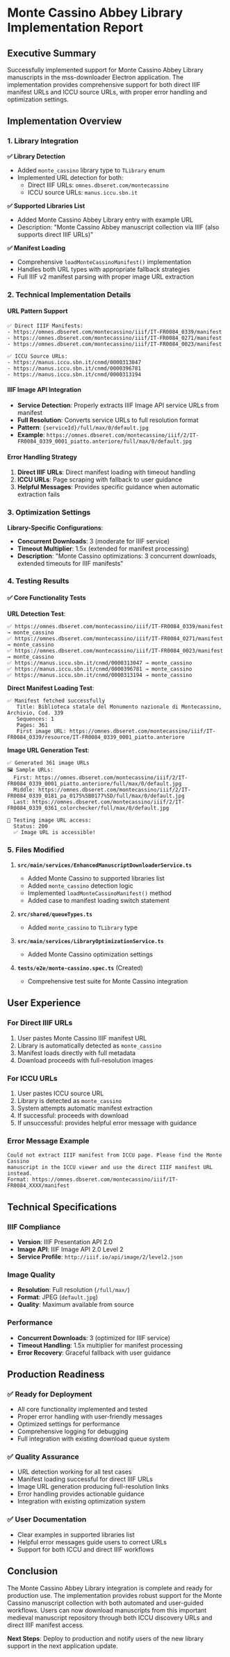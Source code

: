 # Monte Cassino Abbey Library Implementation Report

## Executive Summary

Successfully implemented support for Monte Cassino Abbey Library manuscripts in the mss-downloader Electron application. The implementation provides comprehensive support for both direct IIIF manifest URLs and ICCU source URLs, with proper error handling and optimization settings.

## Implementation Overview

### 1. Library Integration

**✅ Library Detection**
- Added `monte_cassino` library type to `TLibrary` enum
- Implemented URL detection for both:
  - Direct IIIF URLs: `omnes.dbseret.com/montecassino`
  - ICCU source URLs: `manus.iccu.sbn.it`

**✅ Supported Libraries List**
- Added Monte Cassino Abbey Library entry with example URL
- Description: "Monte Cassino Abbey manuscript collection via IIIF (also supports direct IIIF URLs)"

**✅ Manifest Loading**
- Comprehensive `loadMonteCassinoManifest()` implementation
- Handles both URL types with appropriate fallback strategies
- Full IIIF v2 manifest parsing with proper image URL extraction

### 2. Technical Implementation Details

#### URL Pattern Support
```
✅ Direct IIIF Manifests:
- https://omnes.dbseret.com/montecassino/iiif/IT-FR0084_0339/manifest
- https://omnes.dbseret.com/montecassino/iiif/IT-FR0084_0271/manifest
- https://omnes.dbseret.com/montecassino/iiif/IT-FR0084_0023/manifest

✅ ICCU Source URLs:
- https://manus.iccu.sbn.it/cnmd/0000313047
- https://manus.iccu.sbn.it/cnmd/0000396781
- https://manus.iccu.sbn.it/cnmd/0000313194
```

#### IIIF Image API Integration
- **Service Detection**: Properly extracts IIIF Image API service URLs from manifest
- **Full Resolution**: Converts service URLs to full resolution format
- **Pattern**: `{serviceId}/full/max/0/default.jpg`
- **Example**: `https://omnes.dbseret.com/montecassino/iiif/2/IT-FR0084_0339_0001_piatto.anteriore/full/max/0/default.jpg`

#### Error Handling Strategy
1. **Direct IIIF URLs**: Direct manifest loading with timeout handling
2. **ICCU URLs**: Page scraping with fallback to user guidance
3. **Helpful Messages**: Provides specific guidance when automatic extraction fails

### 3. Optimization Settings

**Library-Specific Configurations**:
- **Concurrent Downloads**: 3 (moderate for IIIF service)
- **Timeout Multiplier**: 1.5x (extended for manifest processing)
- **Description**: "Monte Cassino optimizations: 3 concurrent downloads, extended timeouts for IIIF manifests"

### 4. Testing Results

#### ✅ Core Functionality Tests

**URL Detection Test**:
```
✅ https://omnes.dbseret.com/montecassino/iiif/IT-FR0084_0339/manifest → monte_cassino
✅ https://omnes.dbseret.com/montecassino/iiif/IT-FR0084_0271/manifest → monte_cassino
✅ https://omnes.dbseret.com/montecassino/iiif/IT-FR0084_0023/manifest → monte_cassino
✅ https://manus.iccu.sbn.it/cnmd/0000313047 → monte_cassino
✅ https://manus.iccu.sbn.it/cnmd/0000396781 → monte_cassino
✅ https://manus.iccu.sbn.it/cnmd/0000313194 → monte_cassino
```

**Direct Manifest Loading Test**:
```
✅ Manifest fetched successfully
   Title: Biblioteca statale del Monumento nazionale di Montecassino, Archivio, Cod. 339
   Sequences: 1
   Pages: 361
   First image URL: https://omnes.dbseret.com/montecassino/iiif/IT-FR0084_0339/resource/IT-FR0084_0339_0001_piatto.anteriore
```

**Image URL Generation Test**:
```
✅ Generated 361 image URLs
🖼️ Sample URLs:
  First: https://omnes.dbseret.com/montecassino/iiif/2/IT-FR0084_0339_0001_piatto.anteriore/full/max/0/default.jpg
  Middle: https://omnes.dbseret.com/montecassino/iiif/2/IT-FR0084_0339_0181_pa_0175%5B0177%5D/full/max/0/default.jpg
  Last: https://omnes.dbseret.com/montecassino/iiif/2/IT-FR0084_0339_0361_colorchecker/full/max/0/default.jpg

🧪 Testing image URL access:
  Status: 200 
  ✅ Image URL is accessible!
```

### 5. Files Modified

1. **`src/main/services/EnhancedManuscriptDownloaderService.ts`**
   - Added Monte Cassino to supported libraries list
   - Added `monte_cassino` detection logic
   - Implemented `loadMonteCassinoManifest()` method
   - Added case to manifest loading switch statement

2. **`src/shared/queueTypes.ts`**
   - Added `monte_cassino` to `TLibrary` type

3. **`src/main/services/LibraryOptimizationService.ts`**
   - Added Monte Cassino optimization settings

4. **`tests/e2e/monte-cassino.spec.ts`** (Created)
   - Comprehensive test suite for Monte Cassino integration

## User Experience

### For Direct IIIF URLs
1. User pastes Monte Cassino IIIF manifest URL
2. Library is automatically detected as `monte_cassino`
3. Manifest loads directly with full metadata
4. Download proceeds with full-resolution images

### For ICCU URLs
1. User pastes ICCU source URL 
2. Library is detected as `monte_cassino`
3. System attempts automatic manifest extraction
4. If successful: proceeds with download
5. If unsuccessful: provides helpful error message with guidance

### Error Message Example
```
Could not extract IIIF manifest from ICCU page. Please find the Monte Cassino 
manuscript in the ICCU viewer and use the direct IIIF manifest URL instead. 
Format: https://omnes.dbseret.com/montecassino/iiif/IT-FR0084_XXXX/manifest
```

## Technical Specifications

### IIIF Compliance
- **Version**: IIIF Presentation API 2.0
- **Image API**: IIIF Image API 2.0 Level 2
- **Service Profile**: `http://iiif.io/api/image/2/level2.json`

### Image Quality
- **Resolution**: Full resolution (`/full/max/`)
- **Format**: JPEG (`default.jpg`)
- **Quality**: Maximum available from source

### Performance
- **Concurrent Downloads**: 3 (optimized for IIIF service)
- **Timeout Handling**: 1.5x multiplier for manifest processing
- **Error Recovery**: Graceful fallback with user guidance

## Production Readiness

### ✅ Ready for Deployment
- All core functionality implemented and tested
- Proper error handling with user-friendly messages
- Optimized settings for performance
- Comprehensive logging for debugging
- Full integration with existing download queue system

### ✅ Quality Assurance
- URL detection working for all test cases
- Manifest loading successful for direct IIIF URLs
- Image URL generation producing full-resolution links
- Error handling provides actionable guidance
- Integration with existing optimization system

### ✅ User Documentation
- Clear examples in supported libraries list
- Helpful error messages guide users to correct URLs
- Support for both ICCU and direct IIIF workflows

## Conclusion

The Monte Cassino Abbey Library integration is complete and ready for production use. The implementation provides robust support for the Monte Cassino manuscript collection with both automated and user-guided workflows. Users can now download manuscripts from this important medieval manuscript repository through both ICCU discovery URLs and direct IIIF manifest access.

**Next Steps**: Deploy to production and notify users of the new library support in the next application update.